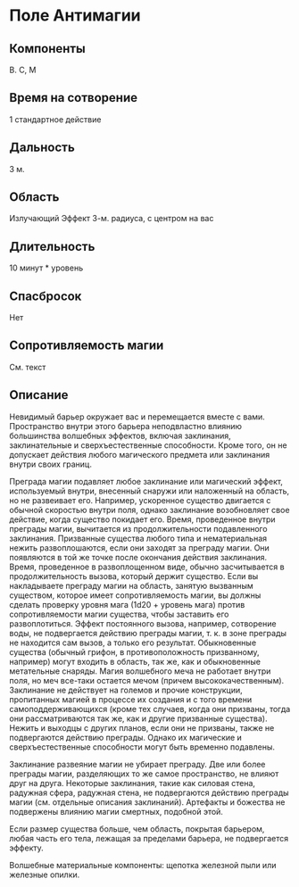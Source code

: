 # Поле Антимагии

## Компоненты
В. С, М

## Время на сотворение
1 стандартное действие

## Дальность
3 м.

## Область
Излучающий Эффект 3-м. радиуса, с центром на вас

## Длительность
10 минут * уровень

## Спасбросок
Нет

## Сопротивляемость магии
См. текст

## Описание
Невидимый барьер окружает вас и перемещается вместе с вами. Пространство внутри этого барьера неподвластно влиянию большинства волшебных эффектов, включая заклинания, заклинательные и сверхъестественные способности. Кроме того, он не допускает действия любого магического предмета или заклинания внутри своих границ.

Преграда магии подавляет любое заклинание или магический эффект, используемый внутри, внесенный снаружи или наложенный на область, но не развеивает его. Например, ускоренное существо двигается с обычной скоростью внутри поля, однако заклинание возобновляет свое действие, когда существо покидает его. Время, проведенное внутри преграды магии, вычитается из продолжительности подавленного заклинания. Призванные существа любого типа и нематериальная нежить развоплошаются, если они заходят за преграду магии. Они появляются в той же точке после окончания действия заклинания. Время, проведенное в развоплощенном виде, обычно засчитывается в продолжительность вызова, который держит существо. Если вы накладываете преграду магии на область, занятую вызванным существом, которое имеет сопротивляемость магии, вы должны сделать проверку уровня мага (1d20 + уровень мага) против сопротивляемости магии существа, чтобы заставить его развоплотиться. Эффект постоянного вызова, например, сотворение воды, не подвергается действию преграды магии, т. к. в зоне преграды не находится сам вызов, а только его результат. Обыкновенные существа (обычный грифон, в противоположность призванному, например) могут входить в область, так же, как и обыкновенные метательные снаряды. Магия волшебного меча не работает внутри поля, но меч все-таки остается мечом (причем высококачественным). Заклинание не действует на големов и прочие конструкции, пропитанных магией в процессе их создания и с того времени самоподдерживающихся (кроме тех случаев, когда они призваны, тогда они рассматриваются так же, как и другие призванные существа). Нежить и выходцы с других планов, если они не призваны, также не подвергаются действию преграды. Однако их магические и сверхъестественные способности могут быть временно подавлены.

Заклинание развеяние магии не убирает преграду. Две или более преграды магии, разделяющих то же самое пространство, не влияют друг на друга. Некоторые заклинания, такие как силовая стена, радужная сфера, радужная стена, не подвергаются действию преграды магии (см. отдельные описания заклинаний). Артефакты и божества не подвержены влиянию магии смертных, подобной этой.

Если размер существа больше, чем область, покрытая барьером, любая часть его тела, лежащая за пределами барьера, не подвергается эффекту.

Волшебные материальные компоненты: щепотка железной пыли или железные опилки.